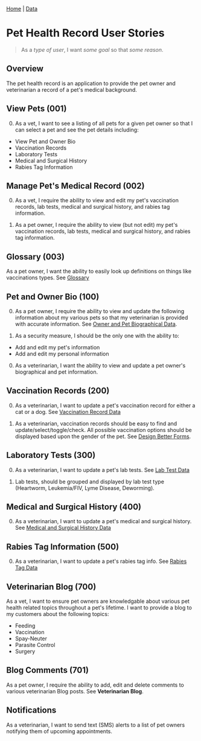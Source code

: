 [Home](/)  |  [Data](/pet/data)

#  Pet Health Record User Stories

> As a _type of user_, I want _some goal_ so that _some reason_.

## Overview

The pet health record is an application to provide the pet owner and veterinarian a record of a pet's medical background.  

## View Pets (001)

0. As a vet, I want to see a listing of all pets for a given pet owner so that I can select a pet and see the pet details including:

  - View Pet and Owner Bio
  - Vaccination Records
  - Laboratory Tests
  - Medical and Surgical History
  - Rabies Tag Information

## Manage Pet's Medical Record (002)

  0. As a vet, I require the ability to view and edit my pet's vaccination records, lab tests, medical and surgical history, and rabies tag information.

  0. As a pet owner, I require the ability to view (but not edit) my pet's vaccination records, lab tests, medical and surgical history, and rabies tag information.

## Glossary (003)

As a pet owner, I want the ability to easily look up definitions on things like vaccinations types.  See [Glossary](/data#glossary)

## Pet and Owner Bio (100)

0. As a pet owner, I require the ability to view and update the following information about my various pets so that my veterinarian is provided with accurate information.  See [Owner and Pet Biographical Data](/data).

0. As a security measure, I should be the only one with the ability to:

  - Add and edit my pet's information
  - Add and edit my personal information

0. As a veterinarian, I want the ability to view and update a pet owner's biographical and pet information.

## Vaccination Records (200)

0. As a veterinarian, I want to update a pet's vaccination record for either a cat or a dog.  See [Vaccination Record Data](/data)

0. As a veterinarian, vaccination records should be easy to find and update/select/toggle/check.  All possible vaccination options should be displayed based upon the gender of the pet.  See [Design Better Forms](https://uxdesign.cc/design-better-forms-96fadca0f49c#.vnjhd4rbx).

## Laboratory Tests (300)

0. As a veterinarian, I want to update a pet's lab tests.  See [Lab Test Data](/data)

0. Lab tests, should be grouped and displayed by lab test type (Heartworm, Leukemia/FIV, Lyme Disease, Deworming).

## Medical and Surgical History (400)

0. As a veterinarian, I want to update a pet's medical and surgical history. See [Medical and Surgical History Data](/data)

## Rabies Tag Information (500)

0. As a veterinarian, I want to update a pet's rabies tag info. See [ Rabies Tag Data](/data)


## Veterinarian Blog (700)

As a vet, I want to ensure pet owners are knowledgable about various pet health related topics throughout a pet's lifetime. I want to provide a blog to my customers about the following topics:

  - Feeding
  - Vaccination
  - Spay-Neuter
  - Parasite Control
  - Surgery

## Blog Comments (701)

As a pet owner, I require the ability to add, edit and delete comments to various veterinarian Blog posts.  See **Veterinarian Blog**.  

## Notifications

As a veterinarian, I want to send text (SMS) alerts to a list of pet owners notifying them of upcoming appointments.    
